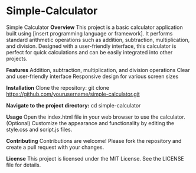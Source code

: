 # Simple-Calculator
Simple Calculator
<b>Overview</b>
This project is a basic calculator application built using [insert programming language or framework]. It performs standard arithmetic operations such as addition, subtraction, multiplication, and division. Designed with a user-friendly interface, this calculator is perfect for quick calculations and can be easily integrated into other projects.

<b>Features</b>
Addition, subtraction, multiplication, and division operations
Clear and user-friendly interface
Responsive design for various screen sizes

<b>Installation</b>
Clone the repository:
git clone https://github.com/yourusername/simple-calculator.git

<b>Navigate to the project directory:</b>
cd simple-calculator

<b>Usage</b>
Open the index.html file in your web browser to use the calculator.
(Optional) Customize the appearance and functionality by editing the style.css and script.js files.

<b>Contributing</b>
Contributions are welcome! Please fork the repository and create a pull request with your changes.

<b>License</b>
This project is licensed under the MIT License. See the LICENSE file for details.
